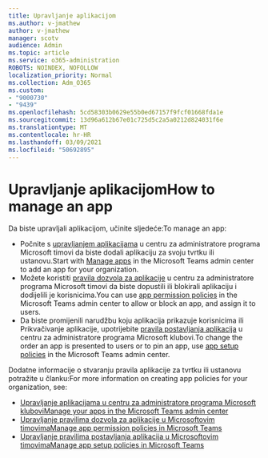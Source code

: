 ```yaml
---
title: Upravljanje aplikacijom
ms.author: v-jmathew
author: v-jmathew
manager: scotv
audience: Admin
ms.topic: article
ms.service: o365-administration
ROBOTS: NOINDEX, NOFOLLOW
localization_priority: Normal
ms.collection: Adm_O365
ms.custom:
- "9000730"
- "9439"
ms.openlocfilehash: 5cd58303b0629e55b0ed67157f9fcf01668fda1e
ms.sourcegitcommit: 13d96a612b67e01c725d5c2a5a0212d824031f6e
ms.translationtype: MT
ms.contentlocale: hr-HR
ms.lasthandoff: 03/09/2021
ms.locfileid: "50692895"
---
```

# <a name="how-to-manage-an-app"></a><span data-ttu-id="abfc1-102">Upravljanje aplikacijom</span><span class="sxs-lookup"><span data-stu-id="abfc1-102">How to manage an app</span></span>

<span data-ttu-id="abfc1-103">Da biste upravljali aplikacijom, učinite sljedeće:</span><span class="sxs-lookup"><span data-stu-id="abfc1-103">To manage an app:</span></span>

- <span data-ttu-id="abfc1-104">Počnite s [upravljanjem aplikacijama](https://admin.teams.microsoft.com/policies/manage-apps) u centru za administratore programa Microsoft timovi da biste dodali aplikaciju za svoju tvrtku ili ustanovu.</span><span class="sxs-lookup"><span data-stu-id="abfc1-104">Start with [Manage apps](https://admin.teams.microsoft.com/policies/manage-apps) in the Microsoft Teams admin center to add an app for your organization.</span></span>
- <span data-ttu-id="abfc1-105">Možete koristiti [pravila dozvola za aplikacije](https://admin.teams.microsoft.com/policies/app-permission) u centru za administratore programa Microsoft timovi da biste dopustili ili blokirali aplikaciju i dodijelili je korisnicima.</span><span class="sxs-lookup"><span data-stu-id="abfc1-105">You can use [app permission policies](https://admin.teams.microsoft.com/policies/app-permission) in the Microsoft Teams admin center to allow or block an app, and assign it to users.</span></span>
- <span data-ttu-id="abfc1-106">Da biste promijenili narudžbu koju aplikacija prikazuje korisnicima ili Prikvačivanje aplikacije, upotrijebite [pravila postavljanja aplikacija](https://admin.teams.microsoft.com/policies/app-setup) u centru za administratore programa Microsoft klubovi.</span><span class="sxs-lookup"><span data-stu-id="abfc1-106">To change the order an app is presented to users or to pin an app, use [app setup policies](https://admin.teams.microsoft.com/policies/app-setup) in the Microsoft Teams admin center.</span></span>

<span data-ttu-id="abfc1-107">Dodatne informacije o stvaranju pravila aplikacije za tvrtku ili ustanovu potražite u članku:</span><span class="sxs-lookup"><span data-stu-id="abfc1-107">For more information on creating app policies for your organization, see:</span></span>

- [<span data-ttu-id="abfc1-108">Upravljanje aplikacijama u centru za administratore programa Microsoft klubovi</span><span class="sxs-lookup"><span data-stu-id="abfc1-108">Manage your apps in the Microsoft Teams admin center</span></span>](https://docs.microsoft.com/MicrosoftTeams/manage-apps)
- [<span data-ttu-id="abfc1-109">Upravljanje pravilima dozvola za aplikacije u Microsoftovim timovima</span><span class="sxs-lookup"><span data-stu-id="abfc1-109">Manage app permission policies in Microsoft Teams</span></span>](https://docs.microsoft.com/microsoftteams/teams-app-permission-policies)
- [<span data-ttu-id="abfc1-110">Upravljanje pravilima postavljanja aplikacija u Microsoftovim timovima</span><span class="sxs-lookup"><span data-stu-id="abfc1-110">Manage app setup policies in Microsoft Teams</span></span>](https://docs.microsoft.com/microsoftteams/teams-app-setup-policies)
